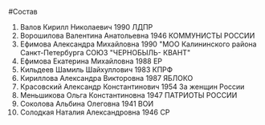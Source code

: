 #Состав
1. Валов Кирилл Николаевич 1990 ЛДПР
2. Ворошилова Валентина Анатольевна 1946 КОММУНИСТЫ РОССИИ
3. Ефимова Александра Михайловна 1990 \"МОО Калининского района Санкт-Петербурга СОЮЗ \"ЧЕРНОБЫЛЬ- КВАНТ\"
4. Ефимова Екатерина Михайловна 1988 ЕР
5. Кильдеев Шамиль Шайхуллович 1983 КПРФ
6. Кириллова Александра Викторовна 1987 ЯБЛОКО
7. Красовский Александр Константинович 1954 За женщин России
8. Меньшикова Ольга Константиновна 1947 ПАТРИОТЫ РОССИИ
9. Соколова Альбина Олеговна 1941 ВОИ
10. Солодкая Наталия Александровна 1946 СР
